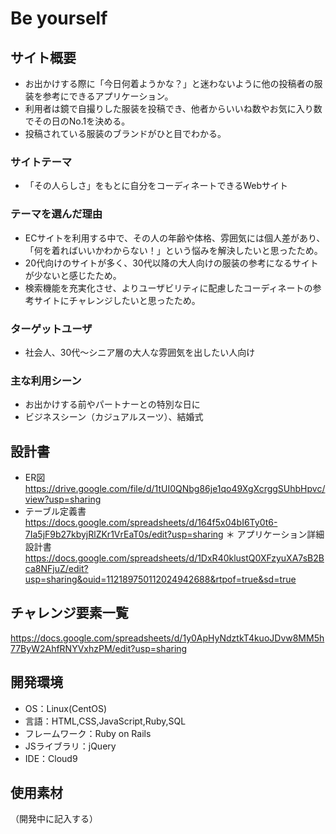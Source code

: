 # Be yourself

## サイト概要
* お出かけする際に「今日何着ようかな？」と迷わないように他の投稿者の服装を参考にできるアプリケーション。
* 利用者は鏡で自撮りした服装を投稿でき、他者からいいね数やお気に入り数でその日のNo.1を決める。
* 投稿されている服装のブランドがひと目でわかる。

### サイトテーマ
* 「その人らしさ」をもとに自分をコーディネートできるWebサイト

### テーマを選んだ理由
* ECサイトを利用する中で、その人の年齢や体格、雰囲気には個人差があり、「何を着ればいいかわからない！」という悩みを解決したいと思ったため。
* 20代向けのサイトが多く、30代以降の大人向けの服装の参考になるサイトが少ないと感じたため。
* 検索機能を充実化させ、よりユーザビリティに配慮したコーディネートの参考サイトにチャレンジしたいと思ったため。

### ターゲットユーザ
* 社会人、30代〜シニア層の大人な雰囲気を出したい人向け

### 主な利用シーン
* お出かけする前やパートナーとの特別な日に
* ビジネスシーン（カジュアルスーツ）、結婚式
## 設計書
* ER図
https://drive.google.com/file/d/1tUI0QNbg86je1qo49XgXcrggSUhbHpvc/view?usp=sharing
* テーブル定義書
https://docs.google.com/spreadsheets/d/164f5x04bI6Ty0t6-7Ia5jF9b27kbyjRlZKr1VrEaT0s/edit?usp=sharing
＊ アプリケーション詳細設計書
https://docs.google.com/spreadsheets/d/1DxR40klustQ0XFzyuXA7sB2Bca8NFjuZ/edit?usp=sharing&ouid=112189750112024942688&rtpof=true&sd=true


## チャレンジ要素一覧
https://docs.google.com/spreadsheets/d/1y0ApHyNdztkT4kuoJDvw8MM5h77ByW2AhfRNYVxhzPM/edit?usp=sharing

## 開発環境
- OS：Linux(CentOS)
- 言語：HTML,CSS,JavaScript,Ruby,SQL
- フレームワーク：Ruby on Rails
- JSライブラリ：jQuery
- IDE：Cloud9

## 使用素材
（開発中に記入する）
